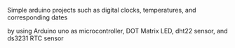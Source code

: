 Simple arduino projects such as digital clocks, temperatures, and corresponding dates

by using Arduino uno as microcontroller, DOT Matrix LED, dht22 sensor, and ds3231 RTC sensor

